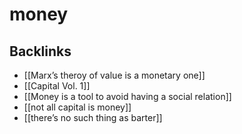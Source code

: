 # money



<a id="org156ee22"></a>

## Backlinks

-   [[Marx&rsquo;s theroy of value is a monetary one]]
-   [[Capital Vol. 1]]
-   [[Money is a tool to avoid having a social relation]]
-   [[not all capital is money]]
-   [[there&rsquo;s no such thing as barter]]
